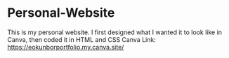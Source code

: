 # Personal-Website
This is my personal website. I first designed what I wanted it to look like in Canva, then coded it in HTML and CSS
Canva Link: https://eokunborportfolio.my.canva.site/

